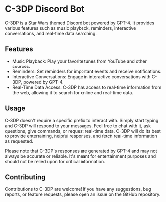 # C-3DP Discord Bot

C-3DP is a Star Wars themed Discord bot powered by GPT-4. It provides various features such as music playback, reminders, interactive conversations, and real-time data searching.

## Features

- Music Playback: Play your favorite tunes from YouTube and other sources.
- Reminders: Set reminders for important events and receive notifications.
- Interactive Conversations: Engage in interactive conversations with C-3DP, powered by GPT-4.
- Real-Time Data Access: C-3DP has access to real-time information from the web, allowing it to search for online and real-time data.

## Usage

C-3DP doesn't require a specific prefix to interact with. Simply start typing and C-3DP will respond to your messages. Feel free to chat with it, ask questions, give commands, or request real-time data. C-3DP will do its best to provide entertaining, helpful responses, and fetch real-time information as requested.

Please note that C-3DP's responses are generated by GPT-4 and may not always be accurate or reliable. It's meant for entertainment purposes and should not be relied upon for critical information.

## Contributing

Contributions to C-3DP are welcome! If you have any suggestions, bug reports, or feature requests, please open an issue on the GitHub repository.
